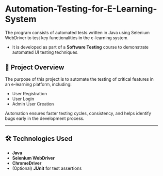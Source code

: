 # Automation-Testing-for-E-Learning-System
The program consists of automated tests written in Java using Selenium WebDriver to test key functionalities in the e-learning system.
- It is developed as part of a **Software Testing** course to demonstrate automated UI testing techniques.

## 📌 Project Overview

The purpose of this project is to automate the testing of critical features in an e-learning platform, including:

- User Registration
- User Login
- Admin User Creation

Automation ensures faster testing cycles, consistency, and helps identify bugs early in the development process.

---

## 🛠️ Technologies Used

- **Java**
- **Selenium WebDriver**
- **ChromeDriver**
- (Optional) **JUnit** for test assertions
